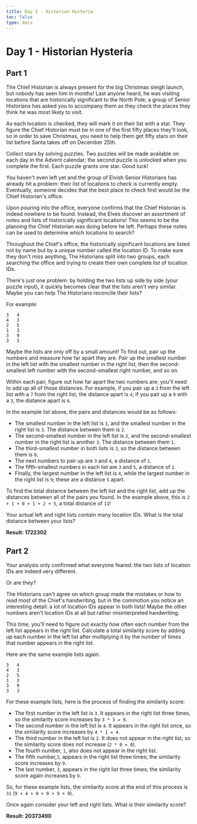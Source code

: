 ```yaml
---
title: Day 1 - Historian Hysteria
toc: false
type: docs
---
```




#  Day 1 - Historian Hysteria

## Part 1
The Chief Historian is always present for the big Christmas sleigh launch, but nobody has seen him in months! Last anyone heard, he was visiting locations that are historically significant to the North Pole; a group of Senior Historians has asked you to accompany them as they check the places they think he was most likely to visit.

As each location is checked, they will mark it on their list with a star. They figure the Chief Historian must be in one of the first fifty places they'll look, so in order to save Christmas, you need to help them get fifty stars on their list before Santa takes off on December 25th.

Collect stars by solving puzzles. Two puzzles will be made available on each day in the Advent calendar; the second puzzle is unlocked when you complete the first. Each puzzle grants one star. Good luck!

You haven't even left yet and the group of Elvish Senior Historians has already hit a problem: their list of locations to check is currently empty. Eventually, someone decides that the best place to check first would be the Chief Historian's office.

Upon pouring into the office, everyone confirms that the Chief Historian is indeed nowhere to be found. Instead, the Elves discover an assortment of notes and lists of historically significant locations! This seems to be the planning the Chief Historian was doing before he left. Perhaps these notes can be used to determine which locations to search?

Throughout the Chief's office, the historically significant locations are listed not by name but by a unique number called the location ID. To make sure they don't miss anything, The Historians split into two groups, each searching the office and trying to create their own complete list of location IDs.

There's just one problem: by holding the two lists up side by side (your puzzle input), it quickly becomes clear that the lists aren't very similar. Maybe you can help The Historians reconcile their lists?


For example:

```
3   4
4   3
2   5
1   3
3   9
3   3
```


Maybe the lists are only off by a small amount! To find out, pair up the numbers and measure how far apart they are. Pair up the smallest number in the left list with the smallest number in the right list, then the second-smallest left number with the second-smallest right number, and so on.

Within each pair, figure out how far apart the two numbers are; you'll need to add up all of those distances. For example, if you pair up a ``3`` from the left list with a ``7`` from the right list, the distance apart is ``4``; if you pair up a ``9`` with a ``3``, the distance apart is ``6``.

In the example list above, the pairs and distances would be as follows:


- The smallest number in the left list is ``1``, and the smallest number in the right list is ``3``. The distance between them is ``2``.
- The second-smallest number in the left list is ``2``, and the second-smallest number in the right list is another ``3``. The distance between them ``1``.
- The third-smallest number in both lists is ``3``, so the distance between them is ``0``.
- The next numbers to pair up are ``3`` and ``4``, a distance of ``1``.
- The fifth-smallest numbers in each list are ``3`` and ``5``, a distance of ``2``.
- Finally, the largest number in the left list is ``4``, while the largest number in the right list is ``9``; these are a distance ``5`` apart.


To find the total distance between the left list and the right list, add up the distances between all of the pairs you found. In the example above, this is ``2 + 1 + 0 + 1 + 2 + 5``, a total distance of ``11``!


Your actual left and right lists contain many location IDs. What is the total distance between your lists?

**Result: 1722302**

## Part 2
Your analysis only confirmed what everyone feared: the two lists of location IDs are indeed very different.

Or are they?

The Historians can't agree on which group made the mistakes or how to read most of the Chief's handwriting, but in the commotion you notice an interesting detail: a lot of location IDs appear in both lists! Maybe the other numbers aren't location IDs at all but rather misinterpreted handwriting.

This time, you'll need to figure out exactly how often each number from the left list appears in the right list. Calculate a total similarity score by adding up each number in the left list after multiplying it by the number of times that number appears in the right list.

Here are the same example lists again:

```
3   4
4   3
2   5
1   3
3   9
3   3
```

For these example lists, here is the process of finding the similarity score:

- The first number in the left list is ``3``. It appears in the right list three times, so the similarity score increases by ``3 * 3 = 9``.
- The second number in the left list is ``4``. It appears in the right list once, so the similarity score increases by ``4 * 1 = 4``.
- The third number in the left list is ``2``. It does not appear in the right list, so the similarity score does not increase (``2 * 0 = 0``).
- The fourth number, ``1``, also does not appear in the right list.
- The fifth number,``3``, appears in the right list three times; the similarity score increases by ``9``.
- The last number, ``3``, appears in the right list three times; the similarity score again increases by ``9``.



So, for these example lists, the similarity score at the end of this process is ``31`` (``9 + 4 + 0 + 0 + 9 + 9``).


Once again consider your left and right lists. What is their similarity score?

**Result: 20373490**

